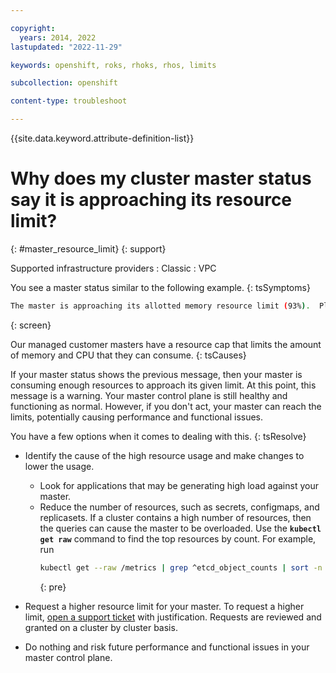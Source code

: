 ```yaml
---

copyright: 
  years: 2014, 2022
lastupdated: "2022-11-29"

keywords: openshift, roks, rhoks, rhos, limits

subcollection: openshift

content-type: troubleshoot

---
```


{{site.data.keyword.attribute-definition-list}}




# Why does my cluster master status say it is approaching its resource limit?
{: #master_resource_limit}
{: support}

Supported infrastructure providers
:   Classic
:   VPC


You see a master status similar to the following example.
{: tsSymptoms}

```sh
The master is approaching its allotted memory resource limit (93%).  Please consider reducing load on your master.  Exceeding the defined resource limit could cause reduced performance for your cluster's master control plane.
```
{: screen}

Our managed customer masters have a resource cap that limits the amount of memory and CPU that they can consume.
{: tsCauses}

If your master status shows the previous message, then your master is consuming enough resources to approach its given limit.  At this point, this message is a warning. Your master control plane is still healthy and functioning as normal.  However, if you don't act, your master can reach the limits, potentially causing performance and functional issues.

You have a few options when it comes to dealing with this.
{: tsResolve}


- Identify the cause of the high resource usage and make changes to lower the usage.
    - Look for applications that may be generating high load against your master. 
    - Reduce the number of resources, such as secrets, configmaps, and replicasets.  If a cluster contains a high number of resources, then the queries can cause the master to be overloaded. Use the **`kubectl get raw`** command to find the top resources by count. For example, run 
        ```sh
        kubectl get --raw /metrics | grep ^etcd_object_counts | sort -n -k2
        ```
        {: pre}

- Request a higher resource limit for your master.  To request a higher limit, [open a support ticket](/docs/openshift?topic=openshift-get-help#help-support) with justification.  Requests are reviewed and granted on a cluster by cluster basis. 

- Do nothing and risk future performance and functional issues in your master control plane.
